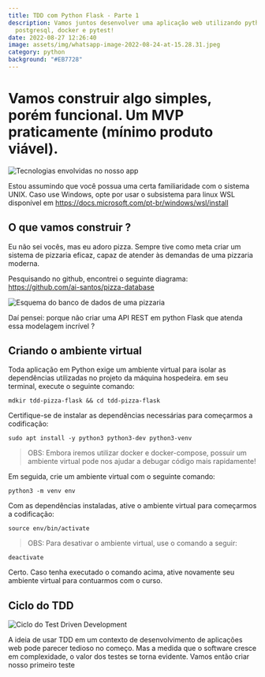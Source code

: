 ```yaml
---
title: TDD com Python Flask - Parte 1
description: Vamos juntos desenvolver uma aplicação web utilizando python,
  postgresql, docker e pytest!
date: 2022-08-27 12:26:40
image: assets/img/whatsapp-image-2022-08-24-at-15.28.31.jpeg
category: python
background: "#EB7728"
---
```

# Vamos construir algo simples, porém funcional. Um MVP praticamente (mínimo produto viável).

![Tecnologias envolvidas no nosso app](assets/img/whatsapp-image-2022-08-24-at-15.28.31.jpeg "Tecnologias envolvidas em nosso app")

Estou assumindo que você possua uma certa familiaridade com o sistema UNIX. Caso use Windows, opte por usar o subsistema para linux WSL disponível em <https://docs.microsoft.com/pt-br/windows/wsl/install>

## O que vamos construir ?

Eu não sei vocês, mas eu adoro pizza. Sempre tive como meta criar um sistema de pizzaria eficaz, capaz de atender às demandas de uma pizzaria moderna.

Pesquisando no github, encontrei o seguinte diagrama: <https://github.com/ai-santos/pizza-database>

![Esquema do banco de dados de uma pizzaria](assets/img/pizzadb-schema-2.png "Esquema do banco de dados de uma pizzaria")

Daí pensei: porque não criar uma API REST em python Flask que atenda essa modelagem incrível ? 

## Criando o ambiente virtual

Toda aplicação em Python exige um ambiente virtual para isolar as dependências utilizadas no projeto da máquina hospedeira. em seu terminal, execute o seguinte comando:

```shell
mdkir tdd-pizza-flask && cd tdd-pizza-flask
```

Certifique-se de instalar as dependências necessárias para começarmos a codificação:

```shell
sudo apt install -y python3 python3-dev python3-venv
```

> OBS: Embora iremos utilizar docker e docker-compose, possuir um ambiente virtual pode nos ajudar a debugar código mais rapidamente!

Em seguida, crie um ambiente virtual com o seguinte comando:

```shell
python3 -m venv env
```

Com as dependências instaladas, ative o ambiente virtual para começarmos a codificação:

```shell
source env/bin/activate
```

> OBS: Para desativar o ambiente virtual, use o comando a seguir:

```shell
deactivate
```

Certo. Caso tenha executado o comando acima, ative novamente seu ambiente virtual para contuarmos com o curso.

## Ciclo do TDD

![Ciclo do Test Driven Development](assets/img/img-tdd.png "Ciclo do TDD")

A ideia de usar TDD em um contexto de desenvolvimento de aplicações web pode parecer tedioso no começo. Mas a medida que o software cresce em complexidade, o valor dos testes se torna evidente. Vamos então criar nosso primeiro teste